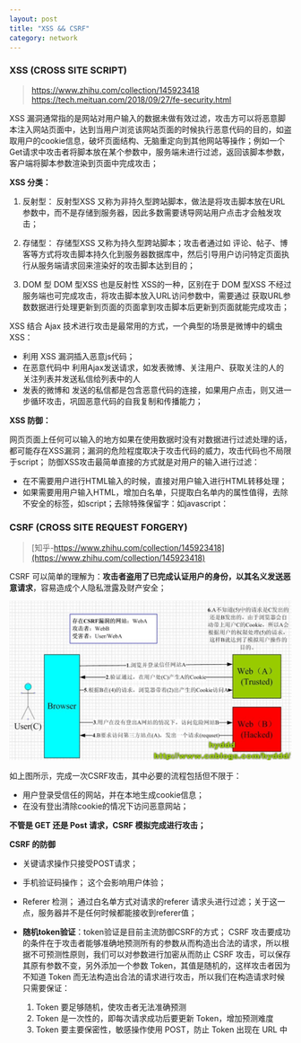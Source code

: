 ```yaml
---
layout: post
title: "XSS && CSRF"
category: network
---
```


### XSS (CROSS SITE SCRIPT)

> https://www.zhihu.com/collection/145923418
> https://tech.meituan.com/2018/09/27/fe-security.html

XSS 漏洞通常指的是网站对用户输入的数据未做有效过滤，攻击方可以将恶意脚本注入网站页面中，达到当用户浏览该网站页面的时候执行恶意代码的目的，如盗取用户的cookie信息，破坏页面结构、无脑重定向到其他网站等操作；例如一个Get请求中攻击者将脚本放在某个参数中，服务端未进行过滤，返回该脚本参数，客户端将脚本参数渲染到页面中完成攻击；

**XSS 分类：**

1. 反射型：
反射型XSS 又称为非持久型跨站脚本，做法是将攻击脚本放在URL参数中，而不是存储到服务器，因此多数需要诱导网站用户点击才会触发攻击；

2. 存储型：
存储型XSS 又称为持久型跨站脚本；攻击者通过如 评论、帖子、博客等方式将攻击脚本持久化到服务器数据库中，然后引导用户访问特定页面执行从服务端请求回来渲染好的攻击脚本达到目的；

3. DOM 型
DOM 型XSS 也是反射性 XSS的一种，区别在于 DOM 型XSS 不经过服务端也可完成攻击，将攻击脚本放入URL访问参数中，需要通过 获取URL参数数据进行处理更新到页面的页面拿到攻击脚本后更新到页面就能完成攻击；


XSS 结合 Ajax 技术进行攻击是最常用的方式，一个典型的场景是微博中的蠕虫XSS：
- 利用 XSS 漏洞插入恶意js代码；
- 在恶意代码中 利用Ajax发送请求，如发表微博、关注用户、获取关注的人的关注列表并发送私信给列表中的人
- 发表的微博和 发送的私信都是包含恶意代码的连接，如果用户点击，则又进一步循环攻击，巩固恶意代码的自我复制和传播能力；

**XSS 防御：**

网页页面上任何可以输入的地方如果在使用数据时没有对数据进行过滤处理的话，都可能存在XSS漏洞；漏洞的危险程度取决于攻击代码的威力，攻击代码也不局限于script；
防御XSS攻击最简单直接的方式就是对用户的输入进行过滤：

- 在不需要用户进行HTML输入的时候，直接对用户输入进行HTML转移处理；
- 如果需要用用户输入HTML，增加白名单，只提取白名单内的属性值得，去除不安全的标签，如script；去除特殊保留字：如javascript：

### CSRF (CROSS SITE REQUEST FORGERY)

> [知乎-https://www.zhihu.com/collection/145923418](https://www.zhihu.com/collection/145923418)

CSRF 可以简单的理解为：**攻击者盗用了已完成认证用户的身份，以其名义发送恶意请求**，容易造成个人隐私泄露及财产安全；

![csrf-process.png](/assets/images/csrf-process.jpg)

如上图所示，完成一次CSRF攻击，其中必要的流程包括但不限于：
- 用户登录受信任的网站，并在本地生成cookie信息；
- 在没有登出清除cookie的情况下访问恶意网站；

**不管是 GET 还是 Post 请求，CSRF 模拟完成进行攻击；**


**CSRF 的防御**

- 关键请求操作只接受POST请求；
- 手机验证码操作； 这个会影响用户体验；

- Referer 检测； 通过白名单方式对请求的referer 请求头进行过滤；关于这一点，服务器并不是任何时候都能接收到referer值；

- **随机token验证**：token验证是目前主流防御CSRF的方式；
    CSRF 攻击要成功的条件在于攻击者能够准确地预测所有的参数从而构造出合法的请求，所以根据不可预测性原则，我们可以对参数进行加密从而防止 CSRF 攻击，可以保存其原有参数不变，另外添加一个参数 Token，其值是随机的，这样攻击者因为不知道 Token 而无法构造出合法的请求进行攻击，所以我们在构造请求时候只需要保证：

    1. Token 要足够随机，使攻击者无法准确预测
    2. Token 是一次性的，即每次请求成功后要更新 Token，增加预测难度
    3. Token 要主要保密性，敏感操作使用 POST，防止 Token 出现在 URL 中